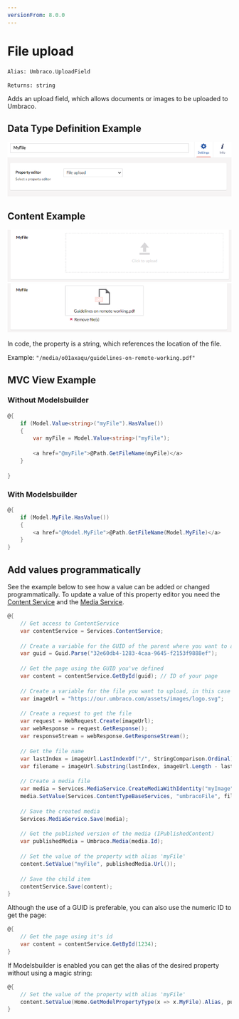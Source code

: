 ```yaml
---
versionFrom: 8.0.0
---
```


# File upload

`Alias: Umbraco.UploadField`

`Returns: string`

Adds an upload field, which allows documents or images to be uploaded to Umbraco.

## Data Type Definition Example

![Data Type Definition Example](images/definition-example.png)

## Content Example

![Content Example Empty](images/content-example-empty.png)
![Content Example](images/content-example.png)

In code, the property is a string, which references the location of the file. 

Example: `"/media/o01axaqu/guidelines-on-remote-working.pdf"`

## MVC View Example

### Without Modelsbuilder
```csharp
@{
    if (Model.Value<string>("myFile").HasValue())
    {
        var myFile = Model.Value<string>("myFile");

        <a href="@myFile">@Path.GetFileName(myFile)</a>
    }

}
```

### With Modelsbuilder

```csharp
@{
    if (Model.MyFile.HasValue())
    {
        <a href="@Model.MyFile">@Path.GetFileName(Model.MyFile)</a>
    }
}
```

## Add values programmatically

See the example below to see how a value can be added or changed programmatically. To update a value of this property editor you need the [Content Service](../../../../../Reference/Management/Services/ContentService/index.md) and the [Media Service](../../../../../Reference/Management/Services/MediaService/index.md).

```csharp
@{
	// Get access to ContentService
	var contentService = Services.ContentService;

	// Create a variable for the GUID of the parent where you want to add a child item
	var guid = Guid.Parse("32e60db4-1283-4caa-9645-f2153f9888ef");

	// Get the page using the GUID you've defined
	var content = contentService.GetById(guid); // ID of your page

	// Create a variable for the file you want to upload, in this case the Our Umbraco logo
	var imageUrl = "https://our.umbraco.com/assets/images/logo.svg";

	// Create a request to get the file
	var request = WebRequest.Create(imageUrl);
	var webResponse = request.GetResponse();
	var responseStream = webResponse.GetResponseStream();

	// Get the file name 
	var lastIndex = imageUrl.LastIndexOf("/", StringComparison.Ordinal) + 1;
	var filename = imageUrl.Substring(lastIndex, imageUrl.Length - lastIndex);

	// Create a media file
	var media = Services.MediaService.CreateMediaWithIdentity("myImage", -1, "File");
	media.SetValue(Services.ContentTypeBaseServices, "umbracoFile", filename, responseStream);

	// Save the created media 
	Services.MediaService.Save(media);

	// Get the published version of the media (IPublishedContent)
	var publishedMedia = Umbraco.Media(media.Id);

	// Set the value of the property with alias 'myFile' 
	content.SetValue("myFile", publishedMedia.Url());

	// Save the child item
	contentService.Save(content);
}
```

Although the use of a GUID is preferable, you can also use the numeric ID to get the page:

```csharp
@{
    // Get the page using it's id
    var content = contentService.GetById(1234); 
}
```

If Modelsbuilder is enabled you can get the alias of the desired property without using a magic string:

```csharp
@{
    // Set the value of the property with alias 'myFile'
    content.SetValue(Home.GetModelPropertyType(x => x.MyFile).Alias, publishedMedia.Url();
}
```
